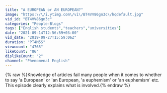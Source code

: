```yaml
---
title: "A EUROPEAN or AN EUROPEAN?"
image: "https:\/\/i.ytimg.com\/vi\/BT4VV86gn3c\/hqdefault.jpg"
vid_id: "BT4VV86gn3c"
categories: "People-Blogs"
tags: ["English students","teachers","universities"]
date: "2021-09-14T12:56:59+03:00"
vid_date: "2019-09-27T15:59:06Z"
duration: "PT4M5S"
viewcount: "4765"
likeCount: "86"
dislikeCount: "2"
channel: "Phenomenal English"
---
```

{% raw %}Knowledge of articles fail many people when it comes to whether to say 'a European' or 'an European, 'a euphemism' or 'an euphemism' etc.  This episode clearly explains what is involved.{% endraw %}
